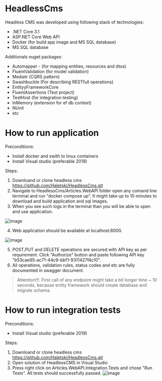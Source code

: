 # HeadlessCms

Headless CMS was developed using following stack of technologies:
  - .NET Core 3.1
  - ASP.NET Core Web API
  - Docker (for build app image and MS SQL database)
  - MS SQL database

Additionals nuget packages:
  - Automapper - (for mapping entities, resources and dtos)
  - FluentValidation (for model validation)
  - Mediatr (CQRS pattern)
  - Swashbuckle (For describing RESTfull operations)
  - EntityyFrameworkCore
  - FluentAssertions (Test project)
  - TestHost (for integration testing)
  - InMemory (extension for ef db context)
  - NUnit
  - etc

# How to run application
Preconditions:
  - Install docker and swith to linux containers
  - Install Visual studio (preferable 2019)

Steps: 
  1. Downloand or clone headless cms https://github.com/Haletski/HeadlessCms.git
  2. Navigate to HeadlessCms/Articles.WebAPI folder open any comand line terminal and run "docker compose up". It might take up to 10 minutes to download and build application and sql images.
  3. When you see such logs in the terminal than you will be able to open and use application.

  ![image](https://user-images.githubusercontent.com/30402551/135578148-4aca3432-57ad-48f0-8878-0471c9c9af4f.png)

  4. Web application should be available at localhost:8000.

  ![image](https://user-images.githubusercontent.com/30402551/135578243-5bdf03ec-152f-45aa-965b-24ca2b65e6d0.png)

  5. POST,PUT and DELETE operations are secured with API key as per requirement. Click "Authorize" button and paste following API key "b53cae95-ac71-44c9-bbf1-9311427f4c10".
  6. All operations, validation rules, status codes and etc are fully documented in swagger document.
  > Attention!!!. First call of any endpoint might take a bit longer time ~ 10 seconds, because entity framework should create database and migrate schema.

# How to run integration tests
Preconditions:
  - Install Visual studio (preferable 2019)

Steps:
  1. Downloand or clone headless cms https://github.com/Haletski/HeadlessCms.git
  2. Open solution of HeadlessCMS in Visual Studio
  3. Press right click on Articles.WebAPI.Integration.Tests and chose "Run Tests". All tests should successfully passed.
  ![image](https://user-images.githubusercontent.com/30402551/135579251-875d188e-836e-420b-9715-cb1839c91486.png)
